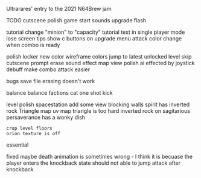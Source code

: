 
Ultrarares' entry to the 2021 N64Brew jam

TODO
    cutscene polish
    game start sounds
    upgrade flash 

tutorial
    change "minion" to "capacity"
    tutorial text in single player mode
    lose screen tips
    show c buttons on upgrade menu
    attack color change when combo is ready

polish
    locker new color
    wireframe colors
    jump to latest unlocked level
    skip cutscene prompt
    erase sound effect
    map view polish
    ai effected by joystick debuff
    make combo attack easier

bugs
    save file erasing doesn't work

balance
    balance factions
    cat one shot kick

level polish
    spacestation add some view blocking walls
    spirit has inverted rock
    Triangle map uv map
    triangle is too hard
    inverted rock on sagitarious
    persaverance has a wonky dish

    crop level floors
    orion texture is off
essential


fixed maybe
    death animation is sometimes wrong - I think it is becuase the player enters the knockback state
    should not able to jump attack after knockback